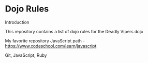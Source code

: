 Dojo Rules
==========
Introduction 

This repository contains a list of dojo rules for the Deadly Vipers dojo

My favorite repository JavaScript
path - https://www.codeschool.com/learn/javascript

 Git, JavaScript, Ruby

